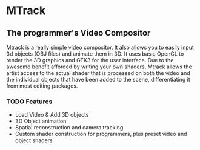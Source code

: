 # MTrack #
## The programmer's Video Compositor ##
Mtrack is a really simple video compositor. It also allows you to easily input 3d objects (OBJ files) and animate them in 3D. It uses basic OpenGL to render the 3D graphics and GTK3 for the user interface. Due to the awesome benefit afforded by writing your own shaders, Mtrack allows the artist access to the actual shader that is processed on both the video and the individual objects that have been added to the scene, differentiating it from most editing packages.

### TODO Features ###
- Load Video & Add 3D objects
- 3D Object animation
- Spatial reconstruction and camera tracking
- Custom shader construction for programmers, plus preset video and object shaders
